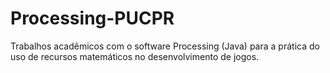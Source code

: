 # Processing-PUCPR
Trabalhos acadêmicos com o software Processing (Java) para a prática do uso de recursos matemáticos no desenvolvimento de jogos.
